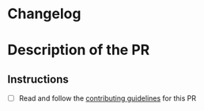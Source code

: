 # Changelog

# Description of the PR

## Instructions
- [ ] Read and follow the [contributing guidelines](../blob/main/CONTRIBUTING.md) for this PR